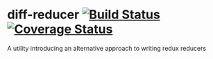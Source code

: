 # diff-reducer [![Build Status](https://travis-ci.com/dprovodnikov/diff-reducer.svg?branch=master)](https://travis-ci.com/dprovodnikov/diff-reducer) [![Coverage Status](https://coveralls.io/repos/github/dprovodnikov/diff-reducer/badge.svg?branch=master)](https://coveralls.io/github/dprovodnikov/diff-reducer?branch=master)
A utility introducing an alternative approach to writing redux reducers
